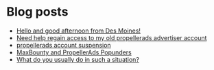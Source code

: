# Blog posts
<!-- BLOG-POST-LIST:START -->
- [Hello and good afternoon from Des Moines!](https://afflift.com/f/threads/hello-and-good-afternoon-from-des-moines.10340/)
- [Need help regain access to my old propellerads advertiser account](https://afflift.com/f/threads/need-help-regain-access-to-my-old-propellerads-advertiser-account.10033/)
- [propellerads account suspension](https://afflift.com/f/threads/propellerads-account-suspension.10339/)
- [MaxBounty and PropellerAds Popunders](https://afflift.com/f/threads/maxbounty-and-propellerads-popunders.10320/)
- [What do you usually do in such a situation?](https://afflift.com/f/threads/what-do-you-usually-do-in-such-a-situation.10334/)
<!-- BLOG-POST-LIST:END -->
